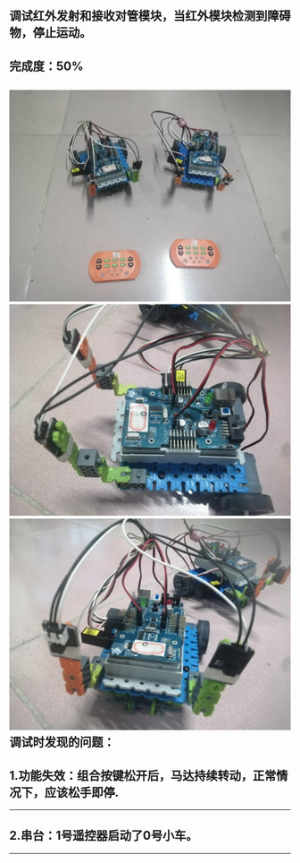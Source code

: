 调试红外发射和接收对管模块，当红外模块检测到障碍物，停止运动。<br>
----------------------------------------
完成度：50%<br>
--------------
![image](https://github.com/Shockwave202/WorkReport/blob/main/image/Angle_1.jpg)
![image](https://github.com/Shockwave202/WorkReport/blob/main/image/Angle_2.jpg)
![image](https://github.com/Shockwave202/WorkReport/blob/main/image/Angle_3.jpg)<br>
调试时发现的问题：<br>
------------------------
1.功能失效：组合按键松开后，马达持续转动，正常情况下，应该松手即停.<br>
-------------------------------
-------------------------------
2.串台：1号遥控器启动了0号小车。<br>
---------------------------------
-----------------------------------








